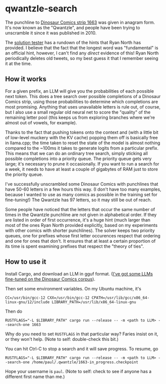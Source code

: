 # qwantzle-search

The punchline to [Dinosaur Comics strip 1663](https://www.qwantz.com/index.php?comic=1663) was given in anagram form. It's now known as the "Qwantzle", and people have been trying to unscramble it since it was published in 2010. 

The [solution tester](https://www.afifthofnothing.com/anacryptogram.html) has a rundown of the hints that Ryan North has provided. I believe that the fact that the longest word was "fundamental" is an official hint, however, I can't find any *direct* evidence of this! Ryan North periodically deletes old tweets, so my best guess it that I remember seeing it at the time.

## How it works

For a given prefix, an LLM will give you the probabilities of each possible next token. This does a tree search over possible completions of a Dinosaur Comics strip, using those probabilities to determine which completions are most promising. Anything that uses unavailable letters is rule out, of course, but I also use a small regular old neural net to score the "quality" of the remaining letter pool (this keeps us from exploring branches where we're almost out of vowels, for example).

Thanks to the fact that pushing tokens onto the context and (with a little bit of low-level muckery with the KV cache) popping them off is basically free in llama.cpp; the time taken to reset the state of the model is almost nothing compared to the ~100ms it takes to generate logits from a particular prefix. This means that we can do an ordinary tree search, simply sticking all possible completions into a priority queue. The priority queue gets very large; it's necessary to prune it occasionally. If you want to run a search for a week, it needs to have at least a couple of gigabytes of RAM just to store the priority queue.

I've successfully unscrambled some Dinosaur Comics with punchlines that have 50-60 letters in a few hours this way. (I don't have too many examples, because I wanted to use as many comics as possible in the training set for fine-tuning!) The Qwantzle has 97 letters, so it may still be out of reach.

Some people have noticed that the letters that occur the same number of times in the Qwantzle punchline are not given in alphabetical order. If they are listed in order of first occurrence, it's a huge hint (much larger than most of the ones Ryan North provided explicitly, based on my experiments with other comics with shorter punchlines). The solver keeps two priority queues, one for prefixes whose first letter occurences respect that ordering and one for ones that don't. It ensures that at least a certain proportion of its time is spent examining prefixes that respect the "theory of ties".

## How to use it

Install Cargo, and download an LLM in gguf format. ([I've got some LLMs fine-tuned on the Dinosaur Comics corpus](https://huggingface.co/paul-stansifer)).

Then set some environment variables. On my Ubuntu machine, it's 
```
CC=/usr/bin/gcc-12 CXX=/usr/bin/gcc-12 CPATH=/usr/lib/gcc/x86_64-linux-gnu/12/include LIBRARY_PATH=/usr/lib/x86_64-linux-gnu
```

Then do
```
RUSTFLAGS="-L $LIBRARY_PATH" cargo run --release -- -m <path to LLM> --search-one 1663
```

Why do you need to set `RUSTFLAGS` in that particular way? Faries insist on it, or they won't help. (Note to self: double-check this bit.)

You can hit Ctrl-C to stop a search and it will save progress. To resume, go

```
RUSTFLAGS="-L $LIBRARY_PATH" cargo run --release -- -m <path to LLM> --search-one /home/paul/.qwantzle/1663-in_progress.checkpoint
```

Hope your username is `paul`. (Note to self: check to see if anyone has a different first name than me.)
